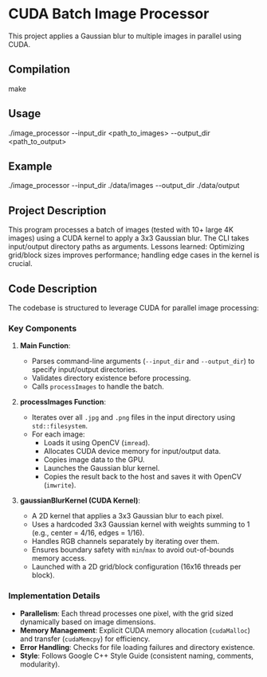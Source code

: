 # CUDA Batch Image Processor
This project applies a Gaussian blur to multiple images in parallel using CUDA.


## Compilation
make

## Usage
./image_processor --input_dir <path_to_images> --output_dir <path_to_output>

## Example
./image_processor --input_dir ./data/images --output_dir ./data/output

## Project Description
This program processes a batch of images (tested with 10+ large 4K images) using a CUDA kernel to apply a 3x3 Gaussian blur. The CLI takes input/output directory paths as arguments. Lessons learned: Optimizing grid/block sizes improves performance; handling edge cases in the kernel is crucial.

## Code Description
The codebase is structured to leverage CUDA for parallel image processing:

### Key Components
1. **Main Function**:
   - Parses command-line arguments (`--input_dir` and `--output_dir`) to specify input/output directories.
   - Validates directory existence before processing.
   - Calls `processImages` to handle the batch.

2. **processImages Function**:
   - Iterates over all `.jpg` and `.png` files in the input directory using `std::filesystem`.
   - For each image:
     - Loads it using OpenCV (`imread`).
     - Allocates CUDA device memory for input/output data.
     - Copies image data to the GPU.
     - Launches the Gaussian blur kernel.
     - Copies the result back to the host and saves it with OpenCV (`imwrite`).

3. **gaussianBlurKernel (CUDA Kernel)**:
   - A 2D kernel that applies a 3x3 Gaussian blur to each pixel.
   - Uses a hardcoded 3x3 Gaussian kernel with weights summing to 1 (e.g., center = 4/16, edges = 1/16).
   - Handles RGB channels separately by iterating over them.
   - Ensures boundary safety with `min`/`max` to avoid out-of-bounds memory access.
   - Launched with a 2D grid/block configuration (16x16 threads per block).

### Implementation Details
- **Parallelism**: Each thread processes one pixel, with the grid sized dynamically based on image dimensions.
- **Memory Management**: Explicit CUDA memory allocation (`cudaMalloc`) and transfer (`cudaMemcpy`) for efficiency.
- **Error Handling**: Checks for file loading failures and directory existence.
- **Style**: Follows Google C++ Style Guide (consistent naming, comments, modularity).
